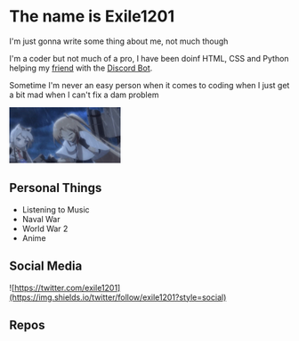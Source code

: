 # The name is Exile1201

I'm just gonna write some thing about me, not much though

I'm a coder but not much of a pro, I have been doinf HTML, CSS and Python helping my [friend](https://top.gg/user/357835329719500802) with the [Discord Bot](https://top.gg/bot/737639259963392011).

Sometime I'm never an easy person when it comes to coding when I just get a bit mad when I can't fix a dam problem

<img src="https://github.com/Exile1201/Exile1201/blob/main/image/tenor.gif" width="200" height="100" />


## Personal Things

- Listening to Music
- Naval War
- World War 2
- Anime

## Social Media

![https://twitter.com/exile1201](https://img.shields.io/twitter/follow/exile1201?style=social)


## Repos


<!--
**Exile1201/Exile1201** is a ✨ _special_ ✨ repository because its `README.md` (this file) appears on your GitHub profile.



### etc
Here are some ideas to get you started:

- 🔭 I’m currently working on ...
- 🌱 I’m currently learning ...
- 👯 I’m looking to collaborate on ...
- 🤔 I’m looking for help with ...
- 💬 Ask me about ...
- 📫 How to reach me: ...
- 😄 Pronouns: ...
- ⚡ Fun fact: ...
-->
